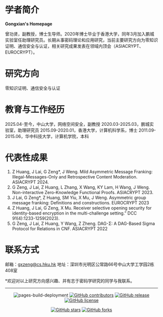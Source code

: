 # 学者简介
**Gongxian's Homepage**

曾功贤，副教授，博士生导师。2020年博士毕业于香港大学，同年3月加入鹏城实验室任助理研究员。长期从事密码理论和应用研究，当前主要研究方向为零知识证明、通信安全与认证，相关研究成果发表在领域内顶会（ASIACRYPT、EUROCRYPT）。

# 研究方向

零知识证明、通信安全与认证

# 教育与工作经历

2025.04-至今，中山大学，网络空间安全，副教授
2020.03-2025.03，鹏城实验室，助理研究员
2015.09-2020.01，香港大学，计算机科学系，博士
2011.09-2015.06，华中科技大学，计算机学院，本科

# 代表性成果

1.	Z Huang, J Lai, G Zeng*, J Weng. Mild Asymmetric Message Franking: Illegal-Messages-Only and Retrospective Content Moderation. ASIACRYPT 2024.
1.	G Zeng, J Lai, Z Huang, L Zhang, X Wang, KY Lam, H Wang, J Weng. Non-interactive Zero-Knowledge Functional Proofs. ASIACRYPT 2023.
1.	J Lai, G Zeng*, Z Huang, SM Yiu, X Mu, J Weng. Asymmetric group message franking: Definitions and constructions. EUROCRYPT 2023
1.	Z Huang, J Lai, G Zeng, X Mu. Receiver selective opening security for identity-based encryption in the multi-challenge setting.” DCC 91(4):1233-1259(2023).
1.	G Zeng, J Lai, Z Huang, Y Wang, Z Zheng. DAG-Σ: A DAG-Based Sigma Protocol for Relations in CNF. ASIACRYPT 2022

# 联系方式

邮箱：gxzeng@cs.hku.hk
地址：深圳市光明区公常路66号中山大学工学园2栋408室

*欢迎对以上研究方向感兴趣、并有志于密码学研究的同学与我联系。

---
<div align="center">
    
![pages-build-deployment](https://github.com/academicpages/academicpages.github.io/actions/workflows/pages/pages-build-deployment/badge.svg)
[![GitHub contributors](https://img.shields.io/github/contributors/academicpages/academicpages.github.io.svg)](https://github.com/academicpages/academicpages.github.io/graphs/contributors)
[![GitHub release](https://img.shields.io/github/v/release/academicpages/academicpages.github.io)](https://github.com/academicpages/academicpages.github.io/releases/latest)
[![GitHub license](https://img.shields.io/github/license/academicpages/academicpages.github.io?color=blue)](https://github.com/academicpages/academicpages.github.io/blob/master/LICENSE)

[![GitHub stars](https://img.shields.io/github/stars/academicpages/academicpages.github.io)](https://github.com/academicpages/academicpages.github.io)
[![GitHub forks](https://img.shields.io/github/forks/academicpages/academicpages.github.io)](https://github.com/academicpages/academicpages.github.io/fork)
</div>

